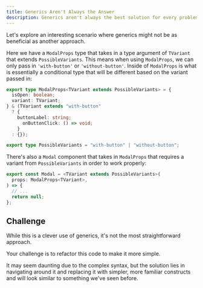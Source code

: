 ```yaml
---
title: Generics Aren't Always the Answer
description: Generics aren't always the best solution for every problem. Sometimes, a different approach is better suited for the task at hand.
---
```


Let's explore an interesting scenario where generics might not be as beneficial as another approach.

Here we have a `ModalProps` type that takes in a type argument of `TVariant` that extends `PossibleVariants`. This means when using `ModalProps`, we can only pass in `'with-button'` or `'without-button'`. Inside of `ModalProps` is what is essentially a conditional type that will be different based on the variant passed in:

```typescript
export type ModalProps<TVariant extends PossibleVariants> = {
  isOpen: boolean;
  variant: TVariant;
} & (TVariant extends "with-button"
  ? {
    buttonLabel: string;
      onButtonClick: () => void;
    }
  : {});

export type PossibleVariants = "with-button" | "without-button";
```

There's also a `Modal` component that takes in `ModalProps` that requires a variant from `PossibleVariants` in order to work properly:

```typescript
export const Modal = <TVariant extends PossibleVariants>(
  props: ModalProps<TVariant>,
) => {
  // ...
  return null;
};
```

## Challenge

While this is a clever use of generics, it's not the most straightforward approach.

Your challenge is to refactor this code to make it more simple.

It may seem daunting due to the complex syntax, but the solution lies in navigating around it and replacing it with simpler, more familiar constructs and will look similar to something we've seen before.
